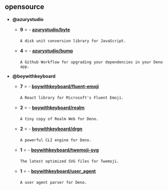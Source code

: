 ## opensource

- **@azurystudio**
    - **9** ⭐ - [**azurystudio/byte**](https://github.com/azurystudio/byte)
      ```
      A disk unit conversion library for JavaScript.
      ```  

    - **4** ⭐ - [**azurystudio/bump**](https://github.com/azurystudio/bump)
      ```
      A Github Workflow for upgrading your dependencies in your Deno app.
      ```  


- **@boywithkeyboard**
    - **7** ⭐ - [**boywithkeyboard/fluent-emoji**](https://github.com/boywithkeyboard/fluent-emoji)
      ```
      A React library for Microsoft's Fluent Emoji.
      ```  

    - **2** ⭐ - [**boywithkeyboard/realm**](https://github.com/boywithkeyboard/realm)
      ```
      A tiny copy of Realm Web for Deno.
      ```  

    - **2** ⭐ - [**boywithkeyboard/drgn**](https://github.com/boywithkeyboard/drgn)
      ```
      A powerful CLI engine for Deno.
      ```  

    - **1** ⭐ - [**boywithkeyboard/twemoji-svg**](https://github.com/boywithkeyboard/twemoji-svg)
      ```
      The latest optimized SVG files for Twemoji.
      ```  

    - **1** ⭐ - [**boywithkeyboard/user_agent**](https://github.com/boywithkeyboard/user_agent)
      ```
      A user agent parser for Deno.
      ```  

